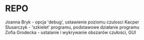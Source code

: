 # REPO



Joanna Bryk - opcja 'debug', ustawienie poziomu czulosci
Kacper Slusarczyk - 'szkielet' programu, podstawowe działanie programu  
Zofia Grodecka -  ustalanie i wykrywanie obszarów czułości, GUI
